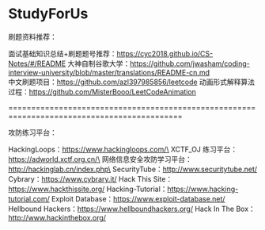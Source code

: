# StudyForUs



刷题资料推荐：

面试基础知识总结+刷题题号推荐：https://cyc2018.github.io/CS-Notes/#/README
大神自制谷歌大学：https://github.com/jwasham/coding-interview-university/blob/master/translations/README-cn.md  
中文刷题项目：https://github.com/azl397985856/leetcode 
 动画形式解释算法过程：https://github.com/MisterBooo/LeetCodeAnimation


============================================================================================

攻防练习平台：

HackingLoops：https://www.hackingloops.com/\
XCTF_OJ 练习平台：https://adworld.xctf.org.cn/\
网络信息安全攻防学习平台：http://hackinglab.cn/index.php\
SecurityTube：http://www.securitytube.net/
Cybrary：https://www.cybrary.it/
Hack This Site：https://www.hackthissite.org/
Hacking-Tutorial：https://www.hacking-tutorial.com/
Exploit Database：https://www.exploit-database.net/
Hellbound Hackers：https://www.hellboundhackers.org/
Hack In The Box：http://www.hackinthebox.org/
